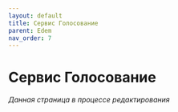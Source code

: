 ```yaml
---
layout: default
title: Сервис Голосование
parent: Edem
nav_order: 7
---
```


# Сервис Голосование
*Данная страница в процессе редактирования*
